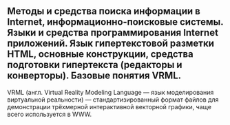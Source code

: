 ## Методы и средства поиска информации в Internet, информационно-поисковые системы. Языки и средства программирования Internet приложений. Язык гипертекстовой разметки HTML, основные конструкции, средства подготовки гипертекста (редакторы и конверторы). Базовые понятия VRML.

VRML (англ. Virtual Reality Modeling Language — язык моделирования виртуальной реальности) — стандартизированный формат файлов для демонстрации трёхмерной интерактивной векторной графики, чаще всего используется в WWW.